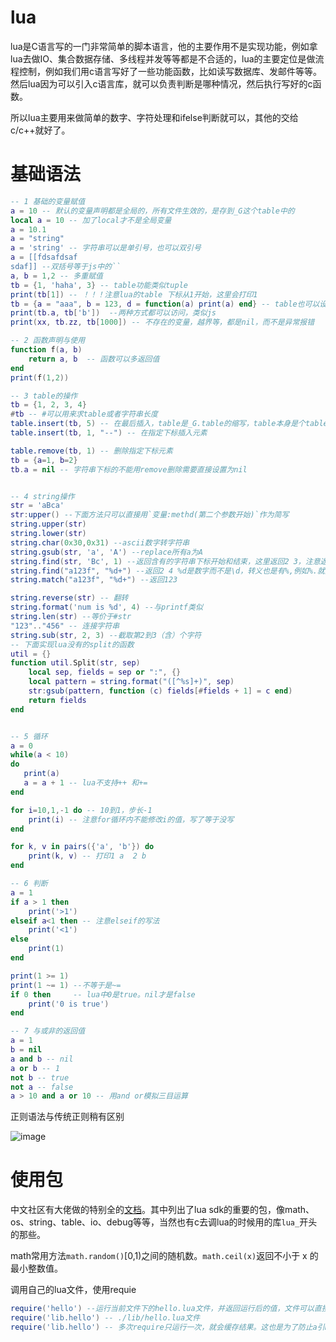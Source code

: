 # lua
lua是C语言写的一门非常简单的脚本语言，他的主要作用不是实现功能，例如拿lua去做IO、集合数据存储、多线程并发等等都是不合适的，lua的主要定位是做流程控制，例如我们用c语言写好了一些功能函数，比如读写数据库、发邮件等等。然后lua因为可以引入c语言库，就可以负责判断是哪种情况，然后执行写好的c函数。

所以lua主要用来做简单的数字、字符处理和ifelse判断就可以，其他的交给c/c++就好了。

# 基础语法
```lua
-- 1 基础的变量赋值
a = 10 -- 默认的变量声明都是全局的，所有文件生效的，是存到_G这个table中的
local a = 10 -- 加了local才不是全局变量
a = 10.1
a = "string"
a = 'string' -- 字符串可以是单引号，也可以双引号
a = [[fdsafdsaf
sdaf]] --双括号等于js中的``
a, b = 1,2 -- 多重赋值
tb = {1, 'haha', 3} -- table功能类似tuple
print(tb[1]) -- ！！！注意lua的table 下标从1开始，这里会打印1
tb = {a = "aaa", b = 123, d = function(a) print(a) end} -- table也可以设置key
print(tb.a, tb['b'])  --两种方式都可以访问，类似js
print(xx, tb.zz, tb[1000]) -- 不存在的变量，越界等，都是nil，而不是异常报错

-- 2 函数声明与使用
function f(a, b)
    return a, b  -- 函数可以多返回值
end
print(f(1,2))

-- 3 table的操作
tb = {1, 2, 3, 4}
#tb -- #可以用来求table或者字符串长度
table.insert(tb, 5) -- 在最后插入，table是_G.table的缩写，table本身是个table，内部又有insert这个key是个function而已
table.insert(tb, 1, "--") -- 在指定下标插入元素

table.remove(tb, 1) -- 删除指定下标元素
tb = {a=1, b=2}
tb.a = nil -- 字符串下标的不能用remove删除需要直接设置为nil


-- 4 string操作
str = 'aBca'
str:upper() --下面方法只可以直接用`变量:methd(第二个参数开始)`作为简写
string.upper(str)
string.lower(str)
string.char(0x30,0x31) --ascii数字转字符串
string.gsub(str, 'a', 'A') --replace所有a为A
string.find(str, 'Bc', 1) --返回含有的字符串下标开始和结束，这里返回2 3，注意返回俩数，最后一个参数可以不写，默认是0，从第几个字符开始搜索
string.find("a123f", "%d+") --返回2 4 %d是数字而不是\d，转义也是有%,例如%.就是.的转义。
string.match("a123f", "%d+") --返回123

string.reverse(str) -- 翻转
string.format('num is %d', 4) --与printf类似
string.len(str) --等价于#str
"123".."456" -- 连接字符串
string.sub(str, 2, 3) --截取第2到3（含）个字符
-- 下面实现lua没有的split的函数
util = {}
function util.Split(str, sep)
    local sep, fields = sep or ":", {}
    local pattern = string.format("([^%s]+)", sep)
    str:gsub(pattern, function (c) fields[#fields + 1] = c end)
    return fields
end


-- 5 循环
a = 0
while(a < 10)
do
   print(a)
   a = a + 1 -- lua不支持++ 和+=
end

for i=10,1,-1 do -- 10到1，步长-1 
    print(i) -- 注意for循环内不能修改i的值，写了等于没写
end

for k, v in pairs({'a', 'b'}) do
    print(k, v) -- 打印1 a  2 b
end

-- 6 判断
a = 1
if a > 1 then
    print('>1')
elseif a<1 then -- 注意elseif的写法
    print('<1')
else 
    print(1)
end

print(1 >= 1)
print(1 ~= 1) --不等于是~=
if 0 then     -- lua中0是true。nil才是false
    print('0 is true')
end

-- 7 与或非的返回值
a = 1
b = nil
a and b -- nil
a or b -- 1
not b -- true
not a -- false
a > 10 and a or 10 -- 用and or模拟三目运算
```
正则语法与传统正则稍有区别

![image](https://i.imgur.com/KRlzmbu.png)
# 使用包
中文社区有大佬做的特别全的[文档](https://wiki.luatos.com/_static/lua53doc/contents.html)。其中列出了lua sdk的重要的包，像math、os、string、table、io、debug等等，当然也有c去调lua的时候用的库`lua_`开头的那些。

math常用方法`math.random()`[0,1)之间的随机数。`math.ceil(x)`返回不小于 x 的最小整数值。

调用自己的lua文件，使用requie
```lua
require('hello') --运行当前文件下的hello.lua文件，并返回运行后的值，文件可以直接return值，注意不带lua后缀
require('lib.hello') -- ./lib/hello.lua文件
require('lib.hello') -- 多次require只运行一次，就会缓存结果。这也是为了防止a引b，a引c，b引c，c防止运行两次导致非预期结果
```